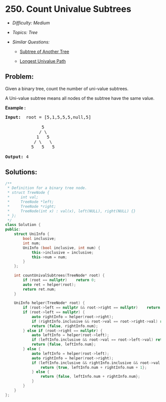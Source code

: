 # 250. Count Univalue Subtrees

* *Difficulty: Medium*

* *Topics: Tree*

* *Similar Questions:*

  * [Subtree of Another Tree](subtree-of-another-tree.md)

  * [Longest Univalue Path](longest-univalue-path.md)

## Problem:

<p>Given a binary tree, count the number of uni-value subtrees.</p>

<p>A Uni-value subtree means all nodes of the subtree have the same value.</p>

<p><b>Example :</b></p>

<pre>
<b>Input:</b>  root = [5,1,5,5,5,null,5]

              5
             / \
            1   5
           / \   \
          5   5   5

<b>Output:</b> 4
</pre>

## Solutions:

```c++
/**
 * Definition for a binary tree node.
 * struct TreeNode {
 *     int val;
 *     TreeNode *left;
 *     TreeNode *right;
 *     TreeNode(int x) : val(x), left(NULL), right(NULL) {}
 * };
 */
class Solution {
public:
    struct UniInfo {
        bool inclusive;
        int num;
        UniInfo (bool inclusive, int num) {
            this->inclusive = inclusive;
            this->num = num;
        }
    };
    
    int countUnivalSubtrees(TreeNode* root) {
        if (root == nullptr)    return 0;
        auto ret = helper(root);
        return ret.num;
    }
    
    UniInfo helper(TreeNode* root) {
        if (root->left == nullptr && root->right == nullptr)    return {true, 1};
        if (root->left == nullptr) {
            auto rightInfo = helper(root->right);
            if (rightInfo.inclusive && root->val == root->right->val) return {true, rightInfo.num + 1};
            return {false, rightInfo.num};
        } else if (root->right == nullptr) {
            auto leftInfo = helper(root->left);
            if (leftInfo.inclusive && root->val == root->left->val) return {true, leftInfo.num + 1};
            return {false, leftInfo.num};
        } else {
            auto leftInfo = helper(root->left);
            auto rightInfo = helper(root->right);
            if (leftInfo.inclusive && rightInfo.inclusive && root->val == root->left->val && root->val == root->right->val) {
                return {true, leftInfo.num + rightInfo.num + 1};
            } else {
                return {false, leftInfo.num + rightInfo.num};
            }
        }
    }
};
```
